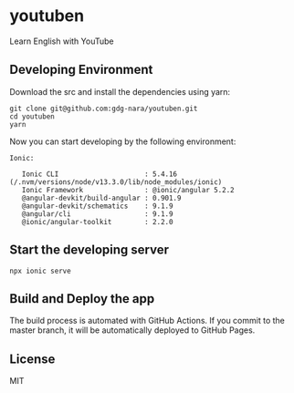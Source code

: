 # youtuben

Learn English with YouTube

## Developing Environment

Download the src and install the dependencies using yarn:

```
git clone git@github.com:gdg-nara/youtuben.git
cd youtuben
yarn
```

Now you can start developing by the following environment:

```
Ionic:

   Ionic CLI                     : 5.4.16 (/.nvm/versions/node/v13.3.0/lib/node_modules/ionic)
   Ionic Framework               : @ionic/angular 5.2.2
   @angular-devkit/build-angular : 0.901.9
   @angular-devkit/schematics    : 9.1.9
   @angular/cli                  : 9.1.9
   @ionic/angular-toolkit        : 2.2.0
```

## Start the developing server

```
npx ionic serve
```

## Build and Deploy the app

The build process is automated with GitHub Actions. If you commit to the master branch, it will be automatically deployed to GitHub Pages.

## License

MIT
